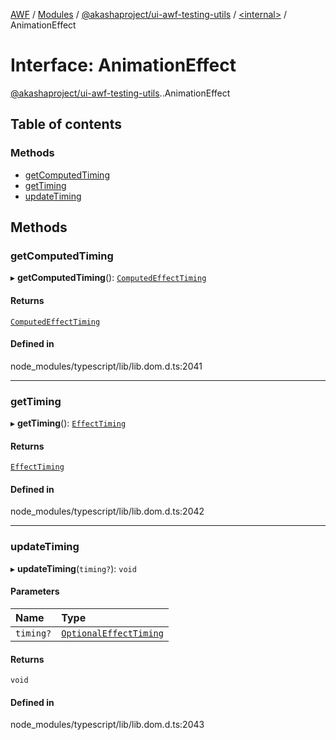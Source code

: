[AWF](../README.md) / [Modules](../modules.md) / [@akashaproject/ui-awf-testing-utils](../modules/akashaproject_ui_awf_testing_utils.md) / [<internal\>](../modules/akashaproject_ui_awf_testing_utils._internal_.md) / AnimationEffect

# Interface: AnimationEffect

[@akashaproject/ui-awf-testing-utils](../modules/akashaproject_ui_awf_testing_utils.md).[<internal>](../modules/akashaproject_ui_awf_testing_utils._internal_.md).AnimationEffect

## Table of contents

### Methods

- [getComputedTiming](akashaproject_ui_awf_testing_utils._internal_.AnimationEffect.md#getcomputedtiming)
- [getTiming](akashaproject_ui_awf_testing_utils._internal_.AnimationEffect.md#gettiming)
- [updateTiming](akashaproject_ui_awf_testing_utils._internal_.AnimationEffect.md#updatetiming)

## Methods

### getComputedTiming

▸ **getComputedTiming**(): [`ComputedEffectTiming`](akashaproject_ui_awf_testing_utils._internal_.ComputedEffectTiming.md)

#### Returns

[`ComputedEffectTiming`](akashaproject_ui_awf_testing_utils._internal_.ComputedEffectTiming.md)

#### Defined in

node_modules/typescript/lib/lib.dom.d.ts:2041

___

### getTiming

▸ **getTiming**(): [`EffectTiming`](akashaproject_ui_awf_testing_utils._internal_.EffectTiming.md)

#### Returns

[`EffectTiming`](akashaproject_ui_awf_testing_utils._internal_.EffectTiming.md)

#### Defined in

node_modules/typescript/lib/lib.dom.d.ts:2042

___

### updateTiming

▸ **updateTiming**(`timing?`): `void`

#### Parameters

| Name | Type |
| :------ | :------ |
| `timing?` | [`OptionalEffectTiming`](akashaproject_ui_awf_testing_utils._internal_.OptionalEffectTiming.md) |

#### Returns

`void`

#### Defined in

node_modules/typescript/lib/lib.dom.d.ts:2043
